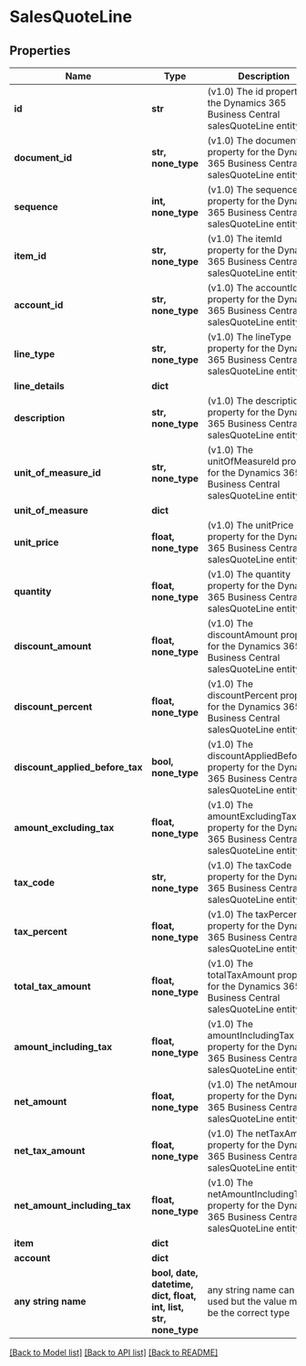 # SalesQuoteLine


## Properties
Name | Type | Description | Notes
------------ | ------------- | ------------- | -------------
**id** | **str** | (v1.0) The id property for the Dynamics 365 Business Central salesQuoteLine entity | [optional] 
**document_id** | **str, none_type** | (v1.0) The documentId property for the Dynamics 365 Business Central salesQuoteLine entity | [optional] 
**sequence** | **int, none_type** | (v1.0) The sequence property for the Dynamics 365 Business Central salesQuoteLine entity | [optional] 
**item_id** | **str, none_type** | (v1.0) The itemId property for the Dynamics 365 Business Central salesQuoteLine entity | [optional] 
**account_id** | **str, none_type** | (v1.0) The accountId property for the Dynamics 365 Business Central salesQuoteLine entity | [optional] 
**line_type** | **str, none_type** | (v1.0) The lineType property for the Dynamics 365 Business Central salesQuoteLine entity | [optional] 
**line_details** | **dict** |  | [optional] 
**description** | **str, none_type** | (v1.0) The description property for the Dynamics 365 Business Central salesQuoteLine entity | [optional] 
**unit_of_measure_id** | **str, none_type** | (v1.0) The unitOfMeasureId property for the Dynamics 365 Business Central salesQuoteLine entity | [optional] 
**unit_of_measure** | **dict** |  | [optional] 
**unit_price** | **float, none_type** | (v1.0) The unitPrice property for the Dynamics 365 Business Central salesQuoteLine entity | [optional] 
**quantity** | **float, none_type** | (v1.0) The quantity property for the Dynamics 365 Business Central salesQuoteLine entity | [optional] 
**discount_amount** | **float, none_type** | (v1.0) The discountAmount property for the Dynamics 365 Business Central salesQuoteLine entity | [optional] 
**discount_percent** | **float, none_type** | (v1.0) The discountPercent property for the Dynamics 365 Business Central salesQuoteLine entity | [optional] 
**discount_applied_before_tax** | **bool, none_type** | (v1.0) The discountAppliedBeforeTax property for the Dynamics 365 Business Central salesQuoteLine entity | [optional] 
**amount_excluding_tax** | **float, none_type** | (v1.0) The amountExcludingTax property for the Dynamics 365 Business Central salesQuoteLine entity | [optional] 
**tax_code** | **str, none_type** | (v1.0) The taxCode property for the Dynamics 365 Business Central salesQuoteLine entity | [optional] 
**tax_percent** | **float, none_type** | (v1.0) The taxPercent property for the Dynamics 365 Business Central salesQuoteLine entity | [optional] 
**total_tax_amount** | **float, none_type** | (v1.0) The totalTaxAmount property for the Dynamics 365 Business Central salesQuoteLine entity | [optional] 
**amount_including_tax** | **float, none_type** | (v1.0) The amountIncludingTax property for the Dynamics 365 Business Central salesQuoteLine entity | [optional] 
**net_amount** | **float, none_type** | (v1.0) The netAmount property for the Dynamics 365 Business Central salesQuoteLine entity | [optional] 
**net_tax_amount** | **float, none_type** | (v1.0) The netTaxAmount property for the Dynamics 365 Business Central salesQuoteLine entity | [optional] 
**net_amount_including_tax** | **float, none_type** | (v1.0) The netAmountIncludingTax property for the Dynamics 365 Business Central salesQuoteLine entity | [optional] 
**item** | **dict** |  | [optional] 
**account** | **dict** |  | [optional] 
**any string name** | **bool, date, datetime, dict, float, int, list, str, none_type** | any string name can be used but the value must be the correct type | [optional]

[[Back to Model list]](../README.md#documentation-for-models) [[Back to API list]](../README.md#documentation-for-api-endpoints) [[Back to README]](../README.md)


